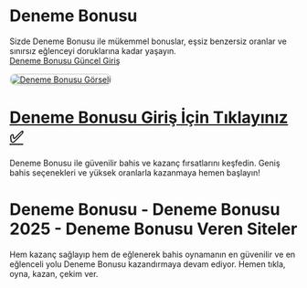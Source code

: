 # Deneme Bonusu  
Sizde Deneme Bonusu ile mükemmel bonuslar, eşsiz benzersiz oranlar ve sınırsız eğlenceyi doruklarına kadar yaşayın.  
<a href="https://t2m.io/2284401" title="Deneme Bonusu Güncel Giriş">Deneme Bonusu Güncel Giriş</a>  

<a href="https://t2m.io/2284401">
    <img src="https://i.ibb.co/gtF7ptH/photo-2025-01-13-14-27-16.jpg" alt="Deneme Bonusu Görseli" style="max-width: 100%; border: 2px solid #ddd; border-radius: 10px;">
</a>  

# <a href="https://t2m.io/2284401">Deneme Bonusu Giriş İçin Tıklayınız ✅</a>  
Deneme Bonusu ile güvenilir bahis ve kazanç fırsatlarını keşfedin. Geniş bahis seçenekleri ve yüksek oranlarla kazanmaya hemen başlayın!  

# Deneme Bonusu - Deneme Bonusu 2025 - Deneme Bonusu Veren Siteler
Hem kazanç sağlayıp hem de eğlenerek bahis oynamanın en güvenilir ve en eğlenceli yolu Deneme Bonusu kazandırmaya devam ediyor. Hemen tıkla, oyna, kazan, çekim ver.  
